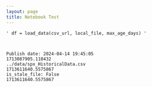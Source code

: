```yaml
---
layout: page
title: Notebook Test
---
```





    ' df = load_data(csv_url, local_file, max_age_days) '



    Publish date: 2024-04-14 19:45:05
    1713087905.118432
    ../data/spx_HistoricalData.csv
    1713611640.5575867
    is_stale_file: False
    1713611640.5575867

